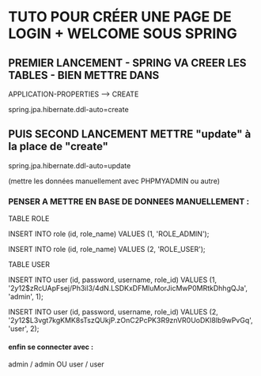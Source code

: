 # TUTO POUR CRÉER UNE PAGE DE LOGIN + WELCOME SOUS SPRING

## PREMIER LANCEMENT - SPRING VA CREER LES TABLES - BIEN METTRE DANS 
APPLICATION-PROPERTIES --> CREATE

spring.jpa.hibernate.ddl-auto=create

## PUIS SECOND LANCEMENT METTRE "update" à la place de "create" 

spring.jpa.hibernate.ddl-auto=update

(mettre les données manuellement avec PHPMYADMIN ou autre)


### PENSER A METTRE EN BASE DE DONNEES MANUELLEMENT : 

TABLE ROLE

INSERT INTO role (id, role_name) VALUES (1, 'ROLE_ADMIN');

INSERT INTO role (id, role_name) VALUES (2, 'ROLE_USER');

TABLE USER

INSERT INTO user (id, password, username, role_id) VALUES (1, '$2y$12$zRcUApFsej/Ph3il3/4dN.LSDKxDFMluMorJicMwP0MRtkDhhgQJa', 'admin', 1);

INSERT INTO user (id, password, username, role_id) VALUES (2, '$2y$12$L3vgt7kgKMK8sTszQUkjP.zOnC2PcPK3R9znVR0UoDKl8lb9wPvGq', 'user', 2);

#### enfin se connecter avec :

admin / admin
OU
user / user